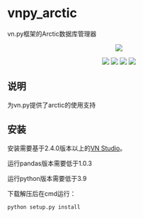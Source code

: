 # vnpy_arctic
vn.py框架的Arctic数据库管理器

<p align="center">
  <img src ="https://vnpy.oss-cn-shanghai.aliyuncs.com/vnpy-logo.png"/>
</p>

<p align="center">
    <img src ="https://img.shields.io/badge/version-1.0.0-blueviolet.svg"/>
    <img src ="https://img.shields.io/badge/platform-linux|windows|mac-yellow.svg"/>
    <img src ="https://img.shields.io/badge/python-3.7-blue.svg" />
    <img src ="https://img.shields.io/github/license/vnpy/vnpy.svg?color=orange"/>
</p>

## 说明

为vn.py提供了arctic的使用支持

## 安装

安装需要基于2.4.0版本以上的[VN Studio](https://www.vnpy.com)。

运行pandas版本需要低于1.0.3

运行python版本需要低于3.9

下载解压后在cmd运行：

```
python setup.py install
```
